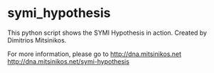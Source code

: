 symi_hypothesis
===============

This python script shows the SYMI Hypothesis in action. Created by Dimitrios Mitsinikos.

For more information, please go to 
http://dna.mitsinikos.net
http://dna.mitsinikos.net/symi-hypothesis
